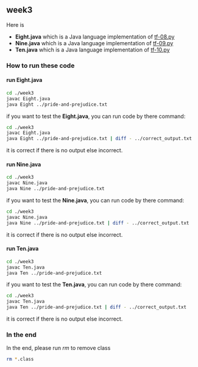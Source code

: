 ## week3

Here is
-   __Eight.java__ which is a Java language implementation of [tf-08.py](https://github.com/crista/exercises-in-programming-style/blob/master/08-infinite-mirror/tf-08.py)
-   __Nine.java__ which is a Java language implementation of [tf-09.py](https://github.com/crista/exercises-in-programming-style/blob/master/09-kick-forward/tf-09.py)
-   __Ten.java__ which is a Java language implementation of [tf-10.py](https://github.com/crista/exercises-in-programming-style/blob/master/10-the-one/tf-10.py)

### How to run these code
#### run Eight.java
```bash
cd ./week3
javac Eight.java
java Eight ../pride-and-prejudice.txt
```
if you want to test the __Eight.java__, you can run code by there command:
```bash
cd ./week3
javac Eight.java
java Eight ../pride-and-prejudice.txt | diff - ../correct_output.txt
```
it is correct if there is no output else incorrect.

#### run Nine.java
```bash
cd ./week3
javac Nine.java
java Nine ../pride-and-prejudice.txt
```
if you want to test the __Nine.java__, you can run code by there command:
```bash
cd ./week3
javac Nine.java
java Nine ../pride-and-prejudice.txt | diff - ../correct_output.txt
```
it is correct if there is no output else incorrect.

#### run Ten.java
```bash
cd ./week3
javac Ten.java
java Ten ../pride-and-prejudice.txt
```
if you want to test the __Ten.java__, you can run code by there command:
```bash
cd ./week3
javac Ten.java
java Ten ../pride-and-prejudice.txt | diff - ../correct_output.txt
```
it is correct if there is no output else incorrect.

### In the end
In the end, please run *rm* to remove class
```bash
rm *.class
```